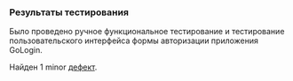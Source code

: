 ### Результаты тестирования
Было проведено ручное функциональное тестирование и тестирование пользовательского 
интерфейса формы авторизации приложения GoLogin.

Найден 1 minor [дефект](/bug_reports.md).